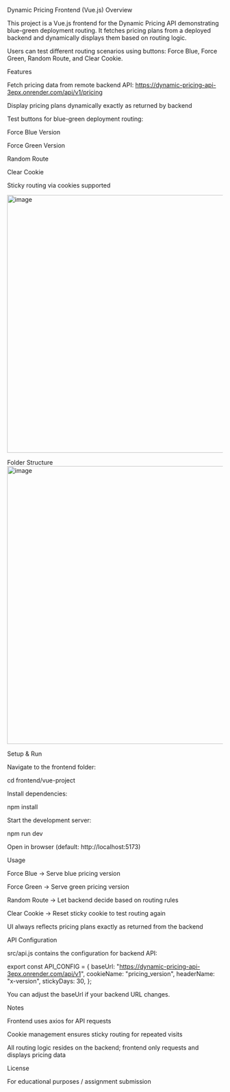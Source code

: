 Dynamic Pricing Frontend (Vue.js)
Overview

This project is a Vue.js frontend for the Dynamic Pricing API demonstrating blue-green deployment routing.
It fetches pricing plans from a deployed backend and dynamically displays them based on routing logic.

Users can test different routing scenarios using buttons: Force Blue, Force Green, Random Route, and Clear Cookie.

Features

Fetch pricing data from remote backend API: https://dynamic-pricing-api-3epx.onrender.com/api/v1/pricing

Display pricing plans dynamically exactly as returned by backend

Test buttons for blue-green deployment routing:

Force Blue Version

Force Green Version

Random Route

Clear Cookie

Sticky routing via cookies supported

<img width="786" height="601" alt="image" src="https://github.com/user-attachments/assets/13c8adfe-11c1-49b8-90ed-8f270bc1c3b1" />

Folder Structure
<img width="704" height="648" alt="image" src="https://github.com/user-attachments/assets/1a10cc53-f3e1-452f-bd28-2119060752e7" />

Setup & Run

Navigate to the frontend folder:

cd frontend/vue-project


Install dependencies:

npm install


Start the development server:

npm run dev


Open in browser (default: http://localhost:5173)

Usage

Force Blue → Serve blue pricing version

Force Green → Serve green pricing version

Random Route → Let backend decide based on routing rules

Clear Cookie → Reset sticky cookie to test routing again

UI always reflects pricing plans exactly as returned from the backend

API Configuration

src/api.js contains the configuration for backend API:

export const API_CONFIG = {
  baseUrl: "https://dynamic-pricing-api-3epx.onrender.com/api/v1",
  cookieName: "pricing_version",
  headerName: "x-version",
  stickyDays: 30,
};


You can adjust the baseUrl if your backend URL changes.

Notes

Frontend uses axios for API requests

Cookie management ensures sticky routing for repeated visits

All routing logic resides on the backend; frontend only requests and displays pricing data

License

For educational purposes / assignment submission
